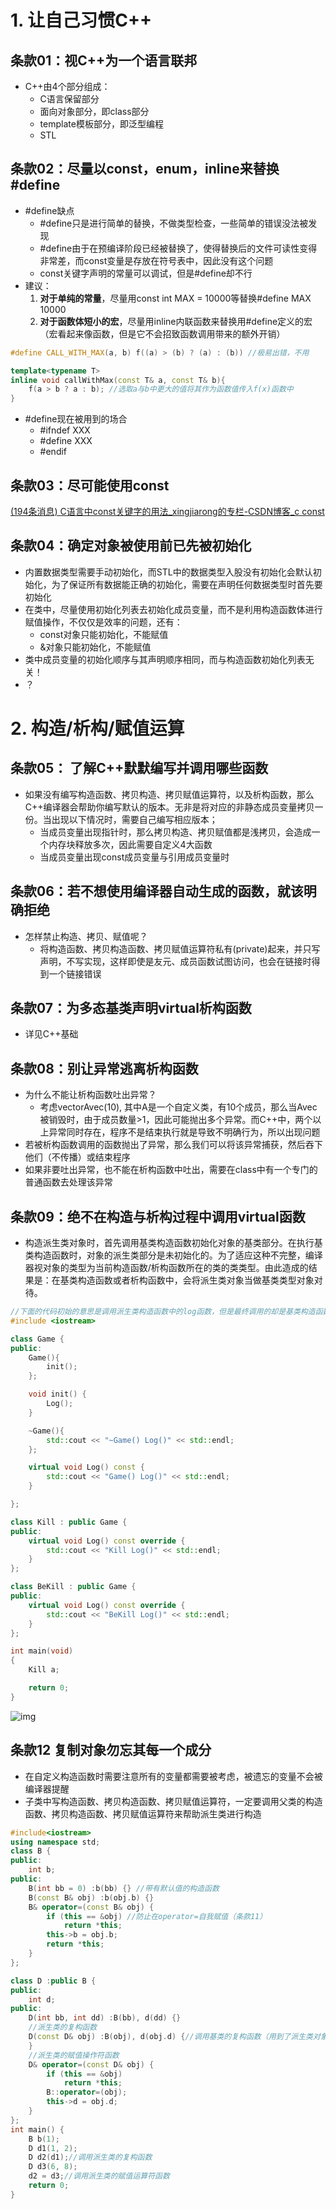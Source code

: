 # 1. 让自己习惯C++



## 条款01：视C++为一个语言联邦

-   C++由4个部分组成：
    -   C语言保留部分
    -   面向对象部分，即class部分
    -   template模板部分，即泛型编程
    -   STL

## 条款02：尽量以const，enum，inline来替换#define

-   #define缺点
    -   #define只是进行简单的替换，不做类型检查，一些简单的错误没法被发现
    -   #define由于在预编译阶段已经被替换了，使得替换后的文件可读性变得非常差，而const变量是存放在符号表中，因此没有这个问题
    -   const关键字声明的常量可以调试，但是#define却不行
-   建议：
    1.  **对于单纯的常量**，尽量用const int MAX = 10000等替换#define MAX 10000
    2.  **对于函数体短小的宏**，尽量用inline内联函数来替换用#define定义的宏（宏看起来像函数，但是它不会招致函数调用带来的额外开销）

```c++
#define CALL_WITH_MAX(a, b) f((a) > (b) ? (a) : (b)) //极易出错，不用

template<typename T>
inline void callWithMax(const T& a, const T& b){
    f(a > b ? a : b); //选取a与b中更大的值将其作为函数值传入f(x)函数中
}
```

-   #define现在被用到的场合
    -   #ifndef XXX
    -   #define XXX
    -   #endif

## 条款03：尽可能使用const

[(194条消息) C语言中const关键字的用法_xingjiarong的专栏-CSDN博客_c const](https://blog.csdn.net/xingjiarong/article/details/47282255)

## 条款04：确定对象被使用前已先被初始化

-   内置数据类型需要手动初始化，而STL中的数据类型入股没有初始化会默认初始化，为了保证所有数据能正确的初始化，需要在声明任何数据类型时首先要初始化
-   在类中，尽量使用初始化列表去初始化成员变量，而不是利用构造函数体进行赋值操作，不仅仅是效率的问题，还有：
    -   const对象只能初始化，不能赋值
    -   &对象只能初始化，不能赋值
-   类中成员变量的初始化顺序与其声明顺序相同，而与构造函数初始化列表无关！
-   ？

# 2. 构造/析构/赋值运算

## 条款05： 了解C++默默编写并调用哪些函数

-   如果没有编写构造函数、拷贝构造、拷贝赋值运算符，以及析构函数，那么C++编译器会帮助你编写默认的版本。无非是将对应的非静态成员变量拷贝一份。当出现以下情况时，需要自己编写相应版本；
    -   当成员变量出现指针时，那么拷贝构造、拷贝赋值都是浅拷贝，会造成一个内存块释放多次，因此需要自定义4大函数
    -   当成员变量出现const成员变量与引用成员变量时

## 条款06：若不想使用编译器自动生成的函数，就该明确拒绝

-   怎样禁止构造、拷贝、赋值呢？
    -   将构造函数、拷贝构造函数、拷贝赋值运算符私有(private)起来，并只写声明，不写实现，这样即使是友元、成员函数试图访问，也会在链接时得到一个链接错误

## 条款07：为多态基类声明virtual析构函数

-   详见C++基础

## 条款08：别让异常逃离析构函数

-   为什么不能让析构函数吐出异常？
    -   考虑vector<A>Avec(10), 其中A是一个自定义类，有10个成员，那么当Avec被销毁时，由于成员数量>1，因此可能抛出多个异常。而C++中，两个以上异常同时存在，程序不是结束执行就是导致不明确行为，所以出现问题
-   若被析构函数调用的函数抛出了异常，那么我们可以将该异常捕获，然后吞下他们（不传播）或结束程序
-   如果非要吐出异常，也不能在析构函数中吐出，需要在class中有一个专门的普通函数去处理该异常

## 条款09：绝不在构造与析构过程中调用virtual函数

-   构造派生类对象时，首先调用基类构造函数初始化对象的基类部分。在执行基类构造函数时，对象的派生类部分是未初始化的。为了适应这种不完整，编译器视对象的类型为当前构造函数/析构函数所在的类的类类型。由此造成的结果是：在基类构造函数或者析构函数中，会将派生类对象当做基类类型对象对待。

```c++
//下面的代码初始的意思是调用派生类构造函数中的log函数，但是最终调用的却是基类构造函数与析构函数中的log函数
#include <iostream>

class Game {
public:
    Game(){
        init();
    };

    void init() {
        Log();
    }

    ~Game(){
        std::cout << "~Game() Log()" << std::endl;
    };

    virtual void Log() const {
        std::cout << "Game() Log()" << std::endl;
    }

};

class Kill : public Game {
public:
    virtual void Log() const override {
        std::cout << "Kill Log()" << std::endl;
    }
};

class BeKill : public Game {
public:
    virtual void Log() const override {
        std::cout << "BeKill Log()" << std::endl;
    }
};

int main(void)
{
    Kill a;

    return 0;
}

```

<img src="https://img-blog.csdnimg.cn/20190502191001441.png" alt="img"  />

## 条款12 复制对象勿忘其每一个成分

-   在自定义构造函数时需要注意所有的变量都需要被考虑，被遗忘的变量不会被编译器提醒
-   子类中写构造函数、拷贝构造函数、拷贝赋值运算符，一定要调用父类的构造函数、拷贝构造函数、拷贝赋值运算符来帮助派生类进行构造

```c++
#include<iostream>
using namespace std;
class B {
public:
	int b;
public:
	B(int bb = 0) :b(bb) {} //带有默认值的构造函数
	B(const B& obj) :b(obj.b) {}
	B& operator=(const B& obj) {
		if (this == &obj) //防止在operator=自我赋值（条款11）
			return *this;
		this->b = obj.b;
		return *this;
	}
};

class D :public B {
public:
	int d;
public:
	D(int bb, int dd) :B(bb), d(dd) {}
	//派生类的复构函数
	D(const D& obj) :B(obj), d(obj.d) {//调用基类的复构函数（用到了派生类对象转换为基类对象使用）
	}
	//派生类的赋值操作符函数
	D& operator=(const D& obj) {
		if (this == &obj)
			return *this;
		B::operator=(obj);
		this->d = obj.d;
	}
};
int main() {
	B b(1);
	D d1(1, 2);
	D d2(d1);//调用派生类的复构函数
	D d3(6, 8);
	d2 = d3;//调用派生类的赋值运算符函数
	return 0;
}
```

